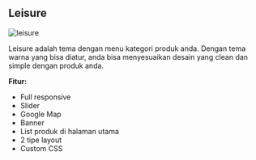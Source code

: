 Leisure
------------

![leisure](http://jarvis-store.com/themes/master-tema/leisure/leisure-preview.jpg)

Leisure adalah tema dengan menu kategori produk anda. Dengan tema warna yang bisa diatur, anda bisa menyesuaikan desain yang clean dan simple dengan produk anda.

**Fitur:**
 - Full responsive 
 - Slider 
 - Google Map 
 - Banner
 - List produk di halaman utama
 - 2 tipe layout
 - Custom CSS
